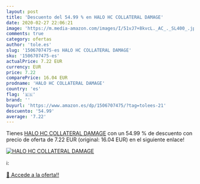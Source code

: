 ```yaml
---
layout: post
title: 'Descuento del 54.99 % en HALO HC COLLATERAL DAMAGE'
date: 2020-02-27 22:06:21
image: 'https://m.media-amazon.com/images/I/51vJ7+8kvcL._AC_._SL400_.jpg'
comments: true
category: ofertas
author: 'tole.es'
slug: '1506707475-es HALO HC COLLATERAL DAMAGE'
sku: '1506707475-es'
actualPrice: 7.22 EUR
currency: EUR
price: 7.22
comparePrice: 16.04 EUR
prodname: 'HALO HC COLLATERAL DAMAGE'
country: 'es'
flag: '🇪🇸'
brand: ''
buyurl: 'https://www.amazon.es/dp/1506707475/?tag=tolees-21'
descuento: '54.99'
average: '7.22'
---
```


Tienes [HALO HC COLLATERAL DAMAGE](https://www.amazon.es/dp/1506707475/?tag=tolees-21) con un 54.99 % de descuento con precio de oferta de 7.22 EUR (original: 16.04 EUR) en el siguiente enlace!

[![HALO HC COLLATERAL DAMAGE](https://m.media-amazon.com/images/I/51vJ7+8kvcL._AC_._SL400_.jpg)](https://www.amazon.es/dp/1506707475/?tag=tolees-21)

ℹ️:


[🛒 Accede a la oferta!!](https://www.amazon.es/dp/1506707475/?tag=tolees-21)
